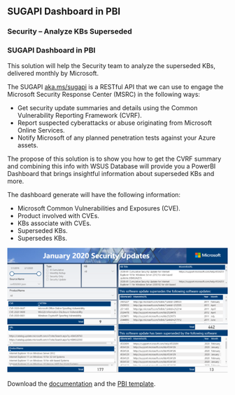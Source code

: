 ## SUGAPI Dashboard in PBI

### Security – Analyze KBs Superseded

### SUGAPI Dashboard in PBI

This solution will help the Security team to analyze the superseded KBs, delivered monthly by Microsoft.

The SUGAPI [aka.ms/sugapi](https://portal.msrc.microsoft.com/en-us/developer) is a RESTful API that we can use to engage the Microsoft Security Response Center (MSRC) in the following ways: 
- Get security update summaries and details using the Common Vulnerability Reporting Framework (CVRF).
- Report suspected cyberattacks or abuse originating from Microsoft Online Services.
- Notify Microsoft of any planned penetration tests against your Azure assets.

The propose of this solution is to show you how to get the CVRF summary and combining this info with WSUS Database will provide you a PowerBI Dashboard that brings insightful information about superseded KBs and more. 

The dashboard generate will have the following information:
- Microsoft Common Vulnerabilities and Exposures (CVE).
- Product involved with CVEs.
- KBs associate with CVEs.
- Superseded KBs.
- Supersedes KBs.

![OverviewImage](/install/images/OverviewImage.png)


Download the [documentation](https://github.com/rodlucena/sugapitopbi/blob/master/install/Security%20-%20Analyze-KBs-Superseded.pdf) and the [PBI template](https://github.com/rodlucena/sugapitopbi/blob/master/install/Security%20-%20Analyze-KBs-Superseded.pbix).

